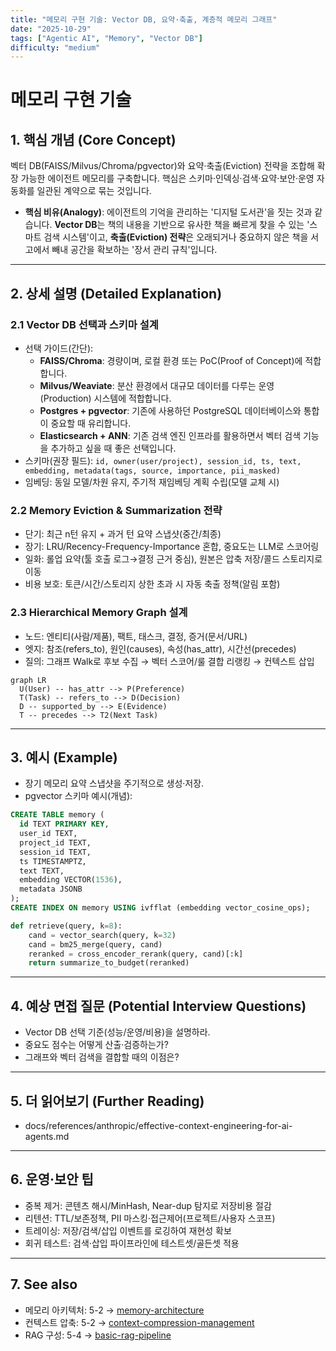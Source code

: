 ```yaml
---
title: "메모리 구현 기술: Vector DB, 요약·축출, 계층적 메모리 그래프"
date: "2025-10-29"
tags: ["Agentic AI", "Memory", "Vector DB"]
difficulty: "medium"
---
```


# 메모리 구현 기술

## 1. 핵심 개념 (Core Concept)

벡터 DB(FAISS/Milvus/Chroma/pgvector)와 요약·축출(Eviction) 전략을 조합해 확장 가능한 에이전트 메모리를 구축합니다. 핵심은 스키마·인덱싱·검색·요약·보안·운영 자동화를 일관된 계약으로 묶는 것입니다.

- **핵심 비유(Analogy)**: 에이전트의 기억을 관리하는 '디지털 도서관'을 짓는 것과 같습니다. **Vector DB**는 책의 내용을 기반으로 유사한 책을 빠르게 찾을 수 있는 '스마트 검색 시스템'이고, **축출(Eviction) 전략**은 오래되거나 중요하지 않은 책을 서고에서 빼내 공간을 확보하는 '장서 관리 규칙'입니다.

---

## 2. 상세 설명 (Detailed Explanation)

### 2.1 Vector DB 선택과 스키마 설계
- 선택 가이드(간단):
  - **FAISS/Chroma**: 경량이며, 로컬 환경 또는 PoC(Proof of Concept)에 적합합니다.
  - **Milvus/Weaviate**: 분산 환경에서 대규모 데이터를 다루는 운영(Production) 시스템에 적합합니다.
  - **Postgres + pgvector**: 기존에 사용하던 PostgreSQL 데이터베이스와 통합이 중요할 때 유리합니다.
  - **Elasticsearch + ANN**: 기존 검색 엔진 인프라를 활용하면서 벡터 검색 기능을 추가하고 싶을 때 좋은 선택입니다.
- 스키마(권장 필드): `id, owner(user/project), session_id, ts, text, embedding, metadata(tags, source, importance, pii_masked)`
- 임베딩: 동일 모델/차원 유지, 주기적 재임베딩 계획 수립(모델 교체 시)

### 2.2 Memory Eviction & Summarization 전략
- 단기: 최근 n턴 유지 + 과거 턴 요약 스냅샷(중간/최종)
- 장기: LRU/Recency-Frequency-Importance 혼합, 중요도는 LLM로 스코어링
- 일화: 롤업 요약(툴 호출 로그→결정 근거 중심), 원본은 압축 저장/콜드 스토리지로 이동
- 비용 보호: 토큰/시간/스토리지 상한 초과 시 자동 축출 정책(알림 포함)

### 2.3 Hierarchical Memory Graph 설계
- 노드: 엔티티(사람/제품), 팩트, 태스크, 결정, 증거(문서/URL)
- 엣지: 참조(refers_to), 원인(causes), 속성(has_attr), 시간선(precedes)
- 질의: 그래프 Walk로 후보 수집 → 벡터 스코어/룰 결합 리랭킹 → 컨텍스트 삽입

```mermaid
graph LR
  U(User) -- has_attr --> P(Preference)
  T(Task) -- refers_to --> D(Decision)
  D -- supported_by --> E(Evidence)
  T -- precedes --> T2(Next Task)
```

---

## 3. 예시 (Example)

- 장기 메모리 요약 스냅샷을 주기적으로 생성·저장.
- pgvector 스키마 예시(개념):

```sql
CREATE TABLE memory (
  id TEXT PRIMARY KEY,
  user_id TEXT,
  project_id TEXT,
  session_id TEXT,
  ts TIMESTAMPTZ,
  text TEXT,
  embedding VECTOR(1536),
  metadata JSONB
);
CREATE INDEX ON memory USING ivfflat (embedding vector_cosine_ops);
```

```python
def retrieve(query, k=8):
    cand = vector_search(query, k=32)
    cand = bm25_merge(query, cand)
    reranked = cross_encoder_rerank(query, cand)[:k]
    return summarize_to_budget(reranked)
```

---

## 4. 예상 면접 질문 (Potential Interview Questions)

- Vector DB 선택 기준(성능/운영/비용)을 설명하라.
- 중요도 점수는 어떻게 산출·검증하는가?
- 그래프와 벡터 검색을 결합할 때의 이점은?

---

## 5. 더 읽어보기 (Further Reading)

- docs/references/anthropic/effective-context-engineering-for-ai-agents.md

---

## 6. 운영·보안 팁

- 중복 제거: 콘텐츠 해시/MinHash, Near-dup 탐지로 저장비용 절감
- 리텐션: TTL/보존정책, PII 마스킹·접근제어(프로젝트/사용자 스코프)
- 트레이싱: 저장/검색/삽입 이벤트를 로깅하여 재현성 확보
- 회귀 테스트: 검색·삽입 파이프라인에 테스트셋/골든셋 적용

---

## 7. See also

- 메모리 아키텍처: 5-2 → [memory-architecture](./memory-architecture.md)
- 컨텍스트 압축: 5-2 → [context-compression-management](./context-compression-management.md)
- RAG 구성: 5-4 → [basic-rag-pipeline](../5-4-retrieval-augmented-generation-rag/basic-rag-pipeline.md)
